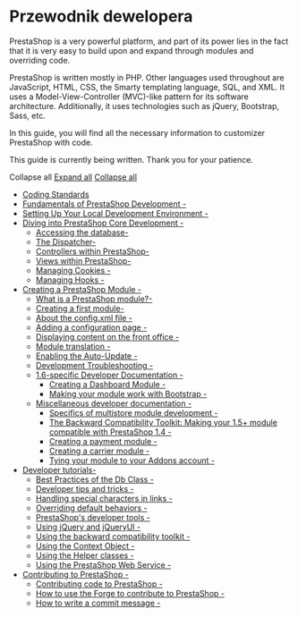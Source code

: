 # Przewodnik dewelopera

PrestaShop is a very powerful platform, and part of its power lies in the fact that it is very easy to build upon and expand through modules and overriding code.

PrestaShop is written mostly in PHP. Other languages used throughout are JavaScript, HTML, CSS, the Smarty templating language, SQL, and XML. It uses a Model-View-Controller (MVC)-like pattern for its software architecture. Additionally, it uses technologies such as jQuery, Bootstrap, Sass, etc.

In this guide, you will find all the necessary information to customizer PrestaShop with code.

This guide is currently being written. Thank you for your patience.

&#x20;Collapse all [Expand all](./)   [Collapse all](./)

* [Coding Standards](http://doc.prestashop.com/pages/viewpage.action?pageId=51184576)
* [Fundamentals of PrestaShop Development -](http://doc.prestashop.com/pages/viewpage.action?pageId=51184580)
* [Setting Up Your Local Development Environment -](http://doc.prestashop.com/pages/viewpage.action?pageId=51184583)
* [Diving into PrestaShop Core Development -](http://doc.prestashop.com/pages/viewpage.action?pageId=51184586)
  * [Accessing the database-](http://doc.prestashop.com/pages/viewpage.action?pageId=51184589)
  * [The Dispatcher-](http://doc.prestashop.com/pages/viewpage.action?pageId=51184592)
  * [Controllers within PrestaShop-](http://doc.prestashop.com/pages/viewpage.action?pageId=51184594)
  * [Views within PrestaShop-](http://doc.prestashop.com/pages/viewpage.action?pageId=51184597)
  * [Managing Cookies -](http://doc.prestashop.com/pages/viewpage.action?pageId=51184599)
  * [Managing Hooks -](http://doc.prestashop.com/pages/viewpage.action?pageId=51184601)
* [Creating a PrestaShop Module -](http://doc.prestashop.com/pages/viewpage.action?pageId=51184603)
  * [What is a PrestaShop module?-](http://doc.prestashop.com/pages/viewpage.action?pageId=51184605)
  * [Creating a first module-](http://doc.prestashop.com/pages/viewpage.action?pageId=51184607)
  * [About the config.xml file -](http://doc.prestashop.com/pages/viewpage.action?pageId=51184609)
  * [Adding a configuration page -](http://doc.prestashop.com/pages/viewpage.action?pageId=51184611)
  * [Displaying content on the front office -](http://doc.prestashop.com/pages/viewpage.action?pageId=51184613)
  * [Module translation -](http://doc.prestashop.com/pages/viewpage.action?pageId=51184664)
  * [Enabling the Auto-Update -](http://doc.prestashop.com/pages/viewpage.action?pageId=51184666)
  * [Development Troubleshooting -](http://doc.prestashop.com/pages/viewpage.action?pageId=51184668)
  * [1.6-specific Developer Documentation -](http://doc.prestashop.com/pages/viewpage.action?pageId=51184670)
    * [Creating a Dashboard Module -](http://doc.prestashop.com/pages/viewpage.action?pageId=51184674)
    * [Making your module work with Bootstrap -](http://doc.prestashop.com/pages/viewpage.action?pageId=51184676)
  * [Miscellaneous developer documentation -](http://doc.prestashop.com/pages/viewpage.action?pageId=51184678)
    * [Specifics of multistore module development -](http://doc.prestashop.com/pages/viewpage.action?pageId=51184680)
    * [The Backward Compatibility Toolkit: Making your 1.5+ module compatible with PrestaShop 1.4 -](http://doc.prestashop.com/pages/viewpage.action?pageId=51184682)
    * [Creating a payment module -](http://doc.prestashop.com/pages/viewpage.action?pageId=51184684)
    * [Creating a carrier module -](http://doc.prestashop.com/pages/viewpage.action?pageId=51184686)
    * [Tying your module to your Addons account -](http://doc.prestashop.com/pages/viewpage.action?pageId=51184688)
* [Developer tutorials-](http://doc.prestashop.com/pages/viewpage.action?pageId=51184690)
  * [Best Practices of the Db Class -](http://doc.prestashop.com/pages/viewpage.action?pageId=51184692)
  * [Developer tips and tricks -](http://doc.prestashop.com/pages/viewpage.action?pageId=51184694)
  * [Handling special characters in links -](http://doc.prestashop.com/pages/viewpage.action?pageId=51184696)
  * [Overriding default behaviors -](http://doc.prestashop.com/pages/viewpage.action?pageId=51184698)
  * [PrestaShop's developer tools -](http://doc.prestashop.com/pages/viewpage.action?pageId=51184700)
  * [Using jQuery and jQueryUI -](http://doc.prestashop.com/pages/viewpage.action?pageId=51184702)
  * [Using the backward compatibility toolkit -](http://doc.prestashop.com/pages/viewpage.action?pageId=51184704)
  * [Using the Context Object -](http://doc.prestashop.com/pages/viewpage.action?pageId=51184706)
  * [Using the Helper classes -](http://doc.prestashop.com/pages/viewpage.action?pageId=51184708)
  * [Using the PrestaShop Web Service -](http://doc.prestashop.com/pages/viewpage.action?pageId=51184710)
* [Contributing to PrestaShop -](http://doc.prestashop.com/pages/viewpage.action?pageId=51184714)
  * [Contributing code to PrestaShop -](http://doc.prestashop.com/pages/viewpage.action?pageId=51184716)
  * [How to use the Forge to contribute to PrestaShop -](http://doc.prestashop.com/pages/viewpage.action?pageId=51184718)
  * [How to write a commit message -](http://doc.prestashop.com/pages/viewpage.action?pageId=51184720)


